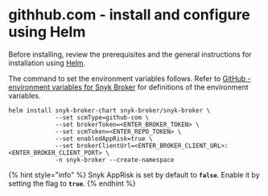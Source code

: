 # githhub.com - install and configure using Helm

Before installing, review the prerequisites and the general instructions for installation using [Helm](../install-and-configure-broker-using-helm.md).

The command to set the environment variables follows. Refer to [GitHub - environment variables for Snyk Broker](github-environment-variables-for-snyk-broker.md) for definitions of the environment variables.

```
helm install snyk-broker-chart snyk-broker/snyk-broker \
             --set scmType=github-com \
             --set brokerToken=<ENTER_BROKER_TOKEN> \
             --set scmToken=<ENTER_REPO_TOKEN> \
             --set enabledAppRisk=true \
             --set brokerClientUrl=<ENTER_BROKER_CLIENT_URL>:<ENTER_BROKER_CLIENT_PORT> \
             -n snyk-broker --create-namespace
```

{% hint style="info" %}
Snyk AppRisk is set by default to **`false`**. Enable it by setting the flag to **`true`**.
{% endhint %}
